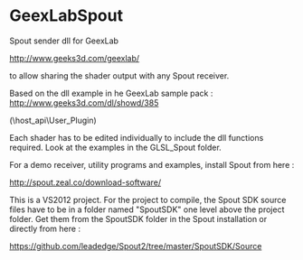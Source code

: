 # GeexLabSpout
Spout sender dll for GeexLab 

http://www.geeks3d.com/geexlab/

to allow sharing the shader output with any Spout receiver.

Based on the dll example in he GeexLab sample pack : http://www.geeks3d.com/dl/showd/385

(\host_api\User_Plugin)

Each shader has to be edited individually to include the dll functions required. Look at the examples in the GLSL_Spout folder.

For a demo receiver, utility programs and examples, install Spout from here :

http://spout.zeal.co/download-software/

This is a VS2012 project. For the project to compile, the Spout SDK source files have to be in a folder named "SpoutSDK" one level above the project folder. Get them from the SpoutSDK folder in the Spout installation or directly from here :

https://github.com/leadedge/Spout2/tree/master/SpoutSDK/Source



